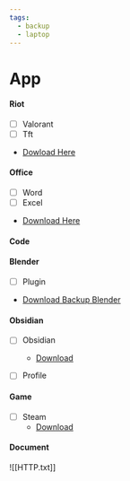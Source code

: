 ```yaml
---
tags:
  - backup
  - laptop
---
```

# App

#### Riot
- [ ] Valorant
- [ ] Tft
- [Dowload Here](https://drive.google.com/drive/folders/105A8SJOXTP72dwqKXB6K2YrsZNiwQAnl?usp=drive_link)

#### Office
- [ ] Word
- [ ] Excel
- [Download Here](sss)

#### Code


#### Blender
- [ ] Plugin
- [Download Backup Blender](Here)


#### Obsidian
- [ ] Obsidian
	- [Download](https://github.com/obsidianmd/obsidian-releases/releases/download/v1.9.12/Obsidian-1.9.12.exe)
- [ ] Profile




#### Game
- [ ] Steam
	- [Download](https://cdn.akamai.steamstatic.com/client/installer/SteamSetup.exe)






#### Document
![[HTTP.txt]]